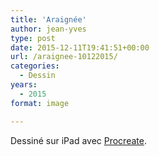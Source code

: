 ```yaml
---
title: 'Araignée'
author: jean-yves
type: post
date: 2015-12-11T19:41:51+00:00
url: /araignee-10122015/
categories:
  - Dessin
years:
  - 2015
format: image

---
```

Dessiné sur iPad avec [Procreate](https://procreate.com/).